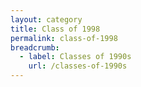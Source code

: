 ```yaml
---
layout: category
title: Class of 1998
permalink: class-of-1998
breadcrumb:
  - label: Classes of 1990s
    url: /classes-of-1990s
---
```

